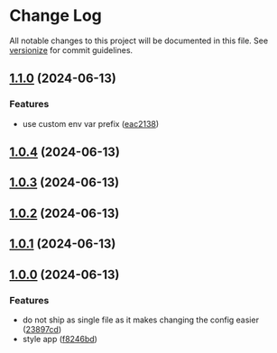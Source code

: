 # Change Log

All notable changes to this project will be documented in this file. See [versionize](https://github.com/versionize/versionize) for commit guidelines.

<a name="1.1.0"></a>
## [1.1.0](https://www.github.com/mu88/ElectronWebsiteWrapper/releases/tag/v1.1.0) (2024-06-13)

### Features

* use custom env var prefix ([eac2138](https://www.github.com/mu88/ElectronWebsiteWrapper/commit/eac21385e186eaa241a31f9da0603da2c79c6bfa))

<a name="1.0.4"></a>
## [1.0.4](https://www.github.com/mu88/ElectronWebsiteWrapper/releases/tag/v1.0.4) (2024-06-13)

<a name="1.0.3"></a>
## [1.0.3](https://www.github.com/mu88/ElectronWebsiteWrapper/releases/tag/v1.0.3) (2024-06-13)

<a name="1.0.2"></a>
## [1.0.2](https://www.github.com/mu88/ElectronWebsiteWrapper/releases/tag/v1.0.2) (2024-06-13)

<a name="1.0.1"></a>
## [1.0.1](https://www.github.com/mu88/ElectronWebsiteWrapper/releases/tag/v1.0.1) (2024-06-13)

<a name="1.0.0"></a>
## [1.0.0](https://www.github.com/mu88/ElectronWebsiteWrapper/releases/tag/v1.0.0) (2024-06-13)

### Features

* do not ship as single file as it makes changing the config easier ([23897cd](https://www.github.com/mu88/ElectronWebsiteWrapper/commit/23897cd21e1015482f522a92bdc448ae94a6ed49))
* style app ([f8246bd](https://www.github.com/mu88/ElectronWebsiteWrapper/commit/f8246bda24d5167bb8aeb97847eab1fd6d9ae19a))

